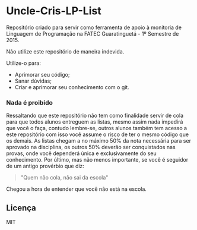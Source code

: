 # Uncle-Cris-LP-List

Repositório criado para servir como ferramenta de apoio à monitoria de Linguagem de Programação na FATEC Guaratinguetá - 1º Semestre de 2015.

Não utilize este repositório de maneira indevida. 

Utilize-o para:

 - Aprimorar seu código;
 - Sanar dúvidas;
 - Criar e aprimorar seu conhecimento com o git.

### Nada é proibido

Ressaltando que este repositório não tem como finalidade servir de cola para que todos alunos entreguem as listas, mesmo assim nada impedirá que você o faça, contudo lembre-se, outros alunos também tem acesso a este repositório com isso você assume o risco de ter o mesmo código que os demais.
As listas chegam a no máximo 50% da nota necessária para ser aprovado na disciplina, os outros 50% deverão ser conquistados nas provas, onde você dependerá única e exclusivamente do seu conhecimento.
Por último, mas não menos importante, se você é seguidor de um antigo provérbio que diz:

> "Quem não cola, não sai da escola"

Chegou a hora de entender que você não está na escola.


Licença
---

MIT

